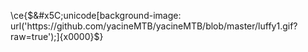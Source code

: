 \ce{$&#x5C;unicode[background-image: url('https://github.com/yacineMTB/yacineMTB/blob/master/luffy1.gif?raw=true');]{x0000}$}

<!--
**sudocurse/sudocurse** is a ✨ _special_ ✨ repository because its `README.md` (this file) appears on your GitHub profile.

Here are some ideas to get you started:

- 🔭 I’m currently working on ...
- 🌱 I’m currently learning ...
- 👯 I’m looking to collaborate on ...
- 🤔 I’m looking for help with ...
- 💬 Ask me about ...
- 📫 How to reach me: ...
- 😄 Pronouns: ...
- ⚡ Fun fact: ...
-->
